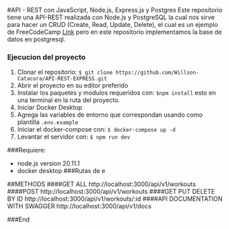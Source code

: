 #API - REST con JavaScript, Node.js, Express.js y Postgres 
Este repositorio tiene una API-REST realizada con Node.js y PostgreSQL la cual nos sirve para hacer un CRUD (Create, Read, Update, Delete), el cual es un ejemplo de FreeCodeCamp [Link](https://www.freecodecamp.org/news/rest-api-design-best-practices-build-a-rest-api/) pero en este repositorio implementamos la base de datos en postgresql.

### Ejecucion del proyecto

1. Clonar el repositorio:
`$ git clone https://github.com/Willson-Catacora/API-REST-EXPRESS.git `
2. Abrir el proyecto en su editor preferido
3. Instalar los paquetes y modulos requeridos con: 
`$npm install`
esto en una terminal en la ruta del proyecto.
4. Iniciar Docker Desktop
5. Agrega las variables de entorno que correspondan usando como plantilla `.env.example`
6. Iniciar el docker-compose con:
`$ docker-compose up -d`
7. Levantar el servidor con:
`$ npm run dev`

###Requiere:
- node.js version 20.11.1 
- docker desktop
###Rutas de e

##METHODS
####GET ALL
http://localhost:3000/api/v1/workouts
####POST
http://localhost:3000/api/v1/workouts
####GET PUT DELETE BY ID
http://localhost:3000/api/v1/workouts/:id
####API DOCUMENTATION WITH SWAGGER
http://localhost:3000/api/v1/docs


###End
